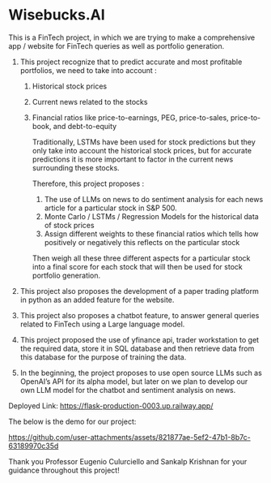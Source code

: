 # Wisebucks.AI

This is a FinTech project, in which we are trying to make a comprehensive app / website for FinTech queries as well as portfolio generation.

1. This project recognize that to predict accurate and most profitable portfolios, we need to take into account :
    1. Historical stock prices
    2. Current news related to the stocks
    3. Financial ratios like price-to-earnings, PEG, price-to-sales, price-to-book, and debt-to-equity
        
        Traditionally, LSTMs have been used for stock predictions but they only take into account the historical stock prices, but for accurate predictions it is more important to factor in the current news surrounding these stocks.
        
        Therefore, this project proposes :
        
        1. The use of LLMs on news to do sentiment analysis for each news article for a particular stock in S&P 500.
        2. Monte Carlo / LSTMs / Regression Models for the historical data of stock prices
        3. Assign different weights to these financial ratios which tells how positively or negatively this reflects on the particular stock
        
        Then weigh all these three different aspects for a particular stock into a final score for each stock that will then be used for stock portfolio generation.
        
2. This project also proposes the development of a paper trading platform in python as an added feature for the website.
3. This project also proposes a chatbot feature, to answer general queries related to FinTech using a Large language model.
4. This project proposed the use of yfinance api, trader workstation to get the required data, store it in SQL database and then retrieve data from this database for the purpose of training the data.
5. In the beginning, the project proposes to use open source LLMs such as OpenAI’s API for its alpha model, but later on we plan to develop our own LLM model for the chatbot and sentiment analysis on news.

Deployed Link: https://flask-production-0003.up.railway.app/


The below is the demo for our project:


https://github.com/user-attachments/assets/821877ae-5ef2-47b1-8b7c-63189970c35d



Thank you Professor Eugenio Culurciello and Sankalp Krishnan for your guidance throughout this project!
